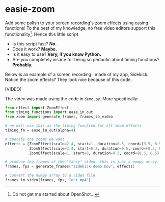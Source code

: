 # easie-zoom

Add some polish to your screen recording's zoom effects using easing functions! To the best of my knowledge, no free video editors support this functionality[^1]. Hence this little script.

* Is this script fast? **No.**
* Does it work? **Maybe.**
* Is it easy to use? **Very, if you know Python.**
* Are you completely insane for being so pedantic about timing functions? **Probably.**

Below is an example of a screen recording I made of my app, Sidekick. Notice the zoom effects? They look nice because of this code.

[VIDEO]

The video was made using the code in `demo.py`. More specifically:

```python
from effect import ZoomEffect
from timing_functions import ease_in_out
from zoom import generate_frames, frames_to_video

# we will use this as the timing function for all zoom effects
timing_fn = ease_in_out(alpha=4)

# specify the zooms we want
effects = [ZoomEffect(scale=2.4, start=1, duration=0.5, coord=(0.5, 0.55), timing_fn=timing_fn),
           ZoomEffect(scale=2.4, start=6.2, duration=0.5, coord=(0.5, 0.18), timing_fn=timing_fn),
           ZoomEffect(scale=1, start=8, duration=0.5, coord=(0.5, 0.5), timing_fn=timing_fn)]

# produce the frames of the "fancy" video. this is just a numpy array.
frames, fps = generate_frames("sidekick-demo.mov", effects)

# convert the numpy array to a video file
frames_to_video(frames, fps, "out.mp4")
```

[^1]: Do not get me started about OpenShot...
